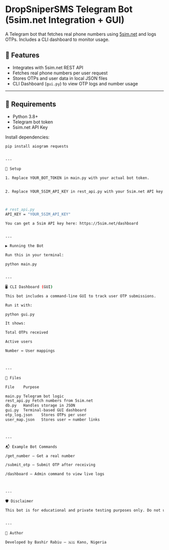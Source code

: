 # DropSniperSMS Telegram Bot (5sim.net Integration + GUI)

A Telegram bot that fetches real phone numbers using [5sim.net](https://5sim.net) and logs OTPs. Includes a CLI dashboard to monitor usage.

## 🚀 Features

- Integrates with 5sim.net REST API
- Fetches real phone numbers per user request
- Stores OTPs and user data in local JSON files
- CLI Dashboard (`gui.py`) to view OTP logs and number usage

---

## 🧠 Requirements

- Python 3.8+
- Telegram bot token
- 5sim.net API Key

Install dependencies:

```bash
pip install aiogram requests


---

🔐 Setup

1. Replace YOUR_BOT_TOKEN in main.py with your actual bot token.


2. Replace YOUR_5SIM_API_KEY in rest_api.py with your 5sim.net API key.



# rest_api.py
API_KEY = "YOUR_5SIM_API_KEY"

You can get a 5sim API key here: https://5sim.net/dashboard


---

▶️ Running the Bot

Run this in your terminal:

python main.py


---

🖥 CLI Dashboard (GUI)

This bot includes a command-line GUI to track user OTP submissions.

Run it with:

python gui.py

It shows:

Total OTPs received

Active users

Number ↔ User mappings



---

📁 Files

File	Purpose

main.py	Telegram bot logic
rest_api.py	Fetch numbers from 5sim.net
db.py	Handles storage in JSON
gui.py	Terminal-based GUI dashboard
otp_log.json	Stores OTPs per user
user_map.json	Stores user ↔ number links



---

📬 Example Bot Commands

/get_number — Get a real number

/submit_otp — Submit OTP after receiving

/dashboard — Admin command to view live logs



---

🛡 Disclaimer

This bot is for educational and private testing purposes only. Do not use on public groups or spam platforms. You are responsible for your own use.


---

👤 Author

Developed by Bashir Rabiu — 🇳🇬 Kano, Nigeria
